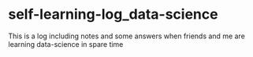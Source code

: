 # self-learning-log_data-science
This is a log including notes and some answers when friends and me are learning data-science in spare time
